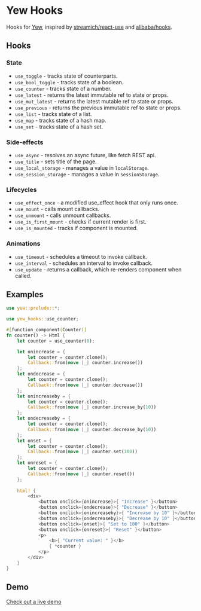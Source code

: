 # Yew Hooks

Hooks for [Yew](https://github.com/yewstack/yew), inspired by [streamich/react-use](https://github.com/streamich/react-use) and [alibaba/hooks](https://github.com/alibaba/hooks).

## Hooks

### State

- `use_toggle` - tracks state of counterparts.
- `use_bool_toggle` - tracks state of a boolean.
- `use_counter` -  tracks state of a number.
- `use_latest` - returns the latest immutable ref to state or props.
- `use_mut_latest` - returns the latest mutable ref to state or props.
- `use_previous` - returns the previous immutable ref to state or props.
- `use_list` - tracks state of a list.
- `use_map` - tracks state of a hash map.
- `use_set` - tracks state of a hash set.

### Side-effects

- `use_async` - resolves an async future, like fetch REST api.
- `use_title` - sets title of the page.
- `use_local_storage` - manages a value in `localStorage`.
- `use_session_storage` - manages a value in `sessionStorage`.

### Lifecycles

- `use_effect_once` - a modified use_effect hook that only runs once.
- `use_mount` - calls mount callbacks.
- `use_unmount` - calls unmount callbacks.
- `use_is_first_mount` - checks if current render is first.
- `use_is_mounted` - tracks if component is mounted.

### Animations

- `use_timeout` - schedules a timeout to invoke callback.
- `use_interval` - schedules an interval to invoke callback.
- `use_update` - returns a callback, which re-renders component when called.

## Examples

```rust
use yew::prelude::*;

use yew_hooks::use_counter;

#[function_component(Counter)]
fn counter() -> Html {
    let counter = use_counter(0);

    let onincrease = {
        let counter = counter.clone();
        Callback::from(move |_| counter.increase())
    };
    let ondecrease = {
        let counter = counter.clone();
        Callback::from(move |_| counter.decrease())
    };
    let onincreaseby = {
        let counter = counter.clone();
        Callback::from(move |_| counter.increase_by(10))
    };
    let ondecreaseby = {
        let counter = counter.clone();
        Callback::from(move |_| counter.decrease_by(10))
    };
    let onset = {
        let counter = counter.clone();
        Callback::from(move |_| counter.set(100))
    };
    let onreset = {
        let counter = counter.clone();
        Callback::from(move |_| counter.reset())
    };
    
    html! {
        <div>
            <button onclick={onincrease}>{ "Increase" }</button>
            <button onclick={ondecrease}>{ "Decrease" }</button>
            <button onclick={onincreaseby}>{ "Increase by 10" }</button>
            <button onclick={ondecreaseby}>{ "Decrease by 10" }</button>
            <button onclick={onset}>{ "Set to 100" }</button>
            <button onclick={onreset}>{ "Reset" }</button>
            <p>
                <b>{ "Current value: " }</b>
                { *counter }
            </p>
        </div>
    }
}
```

## Demo

[Check out a live demo](https://jetli.github.io/yew-hooks/)
